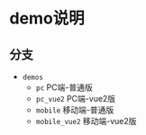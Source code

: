 # demo说明
## 分支
* `demos`
    * `pc`          PC端-普通版
    * `pc_vue2`     PC端-vue2版
    * `mobile`      移动端-普通版
    * `mobile_vue2` 移动端-vue2版
    
    